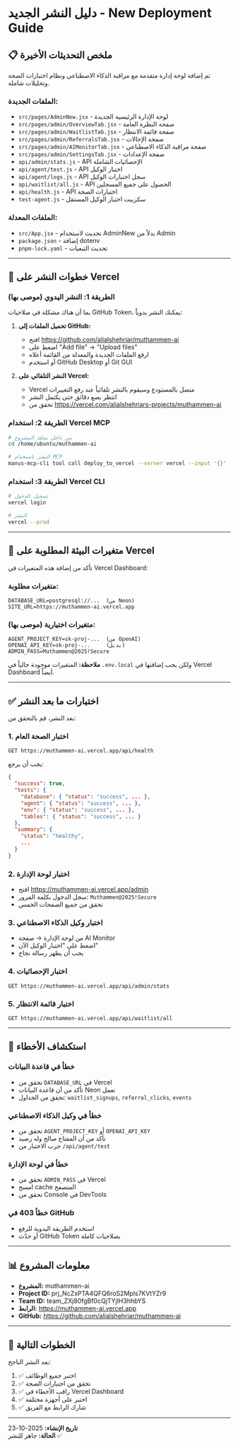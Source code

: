 # دليل النشر الجديد - New Deployment Guide

## 📋 ملخص التحديثات الأخيرة

تم إضافة لوحة إدارة متقدمة مع مراقبة الذكاء الاصطناعي ونظام اختبارات الصحة وتحليلات شاملة.

### الملفات الجديدة:
- `src/pages/AdminNew.jsx` - لوحة الإدارة الرئيسية الجديدة
- `src/pages/admin/OverviewTab.jsx` - صفحة النظرة العامة
- `src/pages/admin/WaitlistTab.jsx` - صفحة قائمة الانتظار
- `src/pages/admin/ReferralsTab.jsx` - صفحة الإحالات
- `src/pages/admin/AIMonitorTab.jsx` - صفحة مراقبة الذكاء الاصطناعي
- `src/pages/admin/SettingsTab.jsx` - صفحة الإعدادات
- `api/admin/stats.js` - API الإحصائيات الشاملة
- `api/agent/test.js` - API اختبار الوكيل
- `api/agent/logs.js` - API سجل اختبارات الوكيل
- `api/waitlist/all.js` - API الحصول على جميع المسجلين
- `api/health.js` - API اختبارات الصحة
- `test-agent.js` - سكريبت اختبار الوكيل المستقل

### الملفات المعدلة:
- `src/App.jsx` - تحديث لاستخدام AdminNew بدلاً من Admin
- `package.json` - إضافة dotenv
- `pnpm-lock.yaml` - تحديث التبعيات

---

## 🚀 خطوات النشر على Vercel

### الطريقة 1: النشر اليدوي (موصى بها)

بما أن هناك مشكلة في صلاحيات GitHub Token، يمكنك النشر يدوياً:

1. **تحميل الملفات إلى GitHub:**
   - افتح https://github.com/alialshehriar/muthammen-ai
   - اضغط على "Add file" → "Upload files"
   - ارفع الملفات الجديدة والمعدلة من القائمة أعلاه
   - أو استخدم GitHub Desktop أو Git GUI

2. **النشر التلقائي على Vercel:**
   - Vercel متصل بالمستودع وسيقوم بالنشر تلقائياً عند رفع التغييرات
   - انتظر بضع دقائق حتى يكتمل النشر
   - تحقق من https://vercel.com/alialshehriars-projects/muthammen-ai

### الطريقة 2: استخدام Vercel MCP

```bash
# من داخل مجلد المشروع
cd /home/ubuntu/muthammen-ai

# النشر باستخدام MCP
manus-mcp-cli tool call deploy_to_vercel --server vercel --input '{}'
```

### الطريقة 3: استخدام Vercel CLI

```bash
# تسجيل الدخول
vercel login

# النشر
vercel --prod
```

---

## 🔧 متغيرات البيئة المطلوبة على Vercel

تأكد من إضافة هذه المتغيرات في Vercel Dashboard:

### متغيرات مطلوبة:
```
DATABASE_URL=postgresql://...  (من Neon)
SITE_URL=https://muthammen-ai.vercel.app
```

### متغيرات اختيارية (موصى بها):
```
AGENT_PROJECT_KEY=sk-proj-...  (من OpenAI)
OPENAI_API_KEY=sk-proj-...     (بديل)
ADMIN_PASS=Muthammen@2025!Secure
```

**ملاحظة:** المتغيرات موجودة حالياً في `.env.local` ولكن يجب إضافتها في Vercel Dashboard أيضاً.

---

## ✅ اختبارات ما بعد النشر

بعد النشر، قم بالتحقق من:

### 1. اختبار الصحة العام
```
GET https://muthammen-ai.vercel.app/api/health
```

يجب أن يرجع:
```json
{
  "success": true,
  "tests": {
    "database": { "status": "success", ... },
    "agent": { "status": "success", ... },
    "env": { "status": "success", ... },
    "tables": { "status": "success", ... }
  },
  "summary": {
    "status": "healthy",
    ...
  }
}
```

### 2. اختبار لوحة الإدارة
- افتح https://muthammen-ai.vercel.app/admin
- سجل الدخول بكلمة المرور: `Muthammen@2025!Secure`
- تحقق من جميع الصفحات الخمس

### 3. اختبار وكيل الذكاء الاصطناعي
- من لوحة الإدارة → صفحة AI Monitor
- اضغط على "اختبار الوكيل الآن"
- يجب أن يظهر رسالة نجاح

### 4. اختبار الإحصائيات
```
GET https://muthammen-ai.vercel.app/api/admin/stats
```

### 5. اختبار قائمة الانتظار
```
GET https://muthammen-ai.vercel.app/api/waitlist/all
```

---

## 🐛 استكشاف الأخطاء

### خطأ في قاعدة البيانات
- تحقق من `DATABASE_URL` في Vercel
- تأكد من أن قاعدة البيانات Neon تعمل
- تحقق من الجداول: `waitlist_signups`, `referral_clicks`, `events`

### خطأ في وكيل الذكاء الاصطناعي
- تحقق من `AGENT_PROJECT_KEY` أو `OPENAI_API_KEY`
- تأكد من أن المفتاح صالح وله رصيد
- جرب الاختبار من `/api/agent/test`

### خطأ في لوحة الإدارة
- تحقق من `ADMIN_PASS` في Vercel
- امسح cache المتصفح
- تحقق من Console في DevTools

### خطأ 403 في GitHub
- استخدم الطريقة اليدوية للرفع
- أو حدّث GitHub Token بصلاحيات كاملة

---

## 📊 معلومات المشروع

- **المشروع:** muthammen-ai
- **Project ID:** prj_NcZxPTA4QFQ6roS2Mpls7KVtYZr9
- **Team ID:** team_ZXj80fgBf0cQjTYjlH3hhbYS
- **الرابط:** https://muthammen-ai.vercel.app
- **GitHub:** https://github.com/alialshehriar/muthammen-ai

---

## 🎯 الخطوات التالية

بعد النشر الناجح:

1. ✅ اختبر جميع الوظائف
2. ✅ تحقق من اختبارات الصحة
3. ✅ راقب الأخطاء في Vercel Dashboard
4. ✅ اختبر على أجهزة مختلفة
5. ✅ شارك الرابط مع الفريق

---

**تاريخ الإنشاء:** 2025-10-23  
**الحالة:** جاهز للنشر ✅

